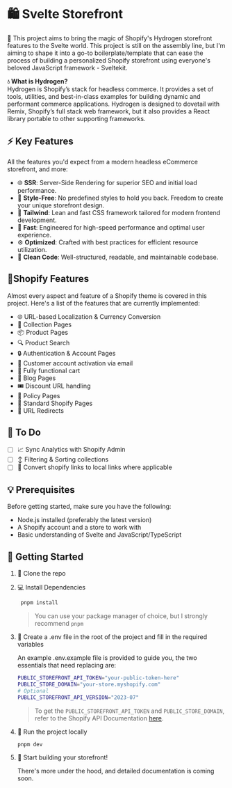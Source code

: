 # 🛍️ Svelte Storefront

🚧 This project aims to bring the magic of Shopify's Hydrogen storefront features to the Svelte world. This project is still on the assembly line, but I'm aiming to shape it into a go-to boilerplate/template that can ease the process of building a personalized Shopify storefront using everyone's beloved JavaScript framework - Sveltekit.

**💧 What is Hydrogen?**<br />
Hydrogen is Shopify’s stack for headless commerce. It provides a set of tools, utilities, and best-in-class examples for building dynamic and performant commerce applications. Hydrogen is designed to dovetail with Remix, Shopify’s full stack web framework, but it also provides a React library portable to other supporting frameworks.

## ⚡ Key Features

All the features you'd expect from a modern headless eCommerce storefront, and more:

- 🌐 **SSR**: Server-Side Rendering for superior SEO and initial load performance.
- 🎨 **Style-Free**: No predefined styles to hold you back. Freedom to create your unique storefront design.
- 💨 **Tailwind**: Lean and fast CSS framework tailored for modern frontend development.
- 🚀 **Fast**: Engineered for high-speed performance and optimal user experience.
- ⚙️ **Optimized**: Crafted with best practices for efficient resource utilization.
- 🧹 **Clean Code**: Well-structured, readable, and maintainable codebase.

## 🎈Shopify Features

Almost every aspect and feature of a Shopify theme is covered in this project. Here's a list of the features that are currently implemented:

- 🌐 URL-based Localization & Currency Conversion
- 🏬 Collection Pages
- 📦 Product Pages
- 🔍 Product Search
- 🔒 Authentication & Account Pages
- 📧 Customer account activation via email
- 🛒 Fully functional cart
- 📖 Blog Pages
- 🎟️ Discount URL handling
- 📃 Policy Pages
- 📑 Standard Shopify Pages
- 🔀 URL Redirects

## 📝 To Do

- [ ] 📈 Sync Analytics with Shopify Admin
- [ ] ↕️ Filtering & Sorting collections
- [ ] 🔗 Convert shopify links to local links where applicable

## 💡 Prerequisites

Before getting started, make sure you have the following:

- Node.js installed (preferably the latest version)
- A Shopify account and a store to work with
- Basic understanding of Svelte and JavaScript/TypeScript

## 🚀 Getting Started

1. 📂 Clone the repo
2. 💻 Install Dependencies

   ```bash
    pnpm install
   ```

   > You can use your package manager of choice, but I strongly recommend `pnpm`

3. 🔑 Create a .env file in the root of the project and fill in the required variables

   An example .env.example file is provided to guide you, the two essentials that need replacing are:

   ```bash
   PUBLIC_STOREFRONT_API_TOKEN="your-public-token-here"
   PUBLIC_STORE_DOMAIN="your-store.myshopify.com"
   # Optional
   PUBLIC_STOREFRONT_API_VERSION="2023-07"
   ```

   > To get the `PUBLIC_STOREFRONT_API_TOKEN` and `PUBLIC_STORE_DOMAIN`, refer to the Shopify API Documentation [here](https://shopify.dev/docs/api/storefront#authentication).

4. 🚦 Run the project locally

   ```bash
   pnpm dev
   ```

5. 🎉 Start building your storefront!

   There's more under the hood, and detailed documentation is coming soon.
